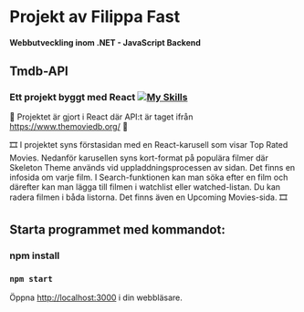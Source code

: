 # Projekt av Filippa Fast 
#### Webbutveckling inom .NET - JavaScript Backend
## Tmdb-API
### Ett projekt byggt med React   [![My Skills](https://skillicons.dev/icons?i=react,javascript)](https://skillicons.dev)


:movie_camera: Projektet är gjort i React där API:t är taget ifrån https://www.themoviedb.org/ :movie_camera:


:film_strip: I projektet syns förstasidan med en React-karusell som visar Top Rated Movies. 
Nedanför karusellen syns kort-format på populära filmer där Skeleton Theme används vid uppladdningsprocessen av sidan.
Det finns en infosida om varje film. 
I Search-funktionen kan man söka efter en film och därefter kan man lägga till filmen i watchlist eller watched-listan. Du kan radera filmen i båda listorna. 
Det finns även en Upcoming Movies-sida. :film_strip:


## Starta programmet med kommandot:
### npm install
### `npm start`


Öppna [http://localhost:3000](http://localhost:3000) i din webbläsare.
